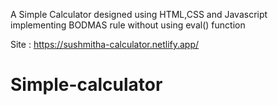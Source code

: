 A Simple Calculator designed using HTML,CSS and Javascript implementing BODMAS rule without using eval() function

Site : https://sushmitha-calculator.netlify.app/
# Simple-calculator
